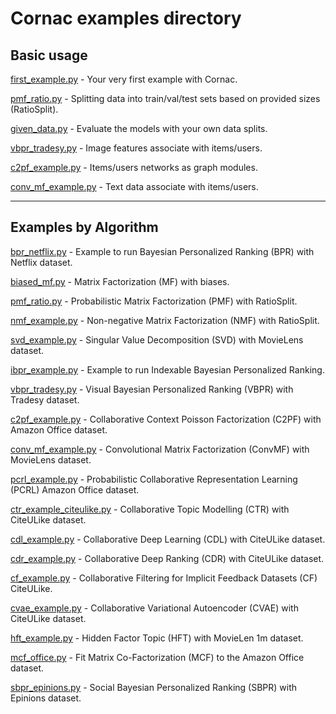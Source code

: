 # Cornac examples directory

## Basic usage

[first_example.py](first_example.py) - Your very first example with Cornac.

[pmf_ratio.py](pmf_ratio.py) - Splitting data into train/val/test sets based on provided sizes (RatioSplit).

[given_data.py](given_data.py) - Evaluate the models with your own data splits.

[vbpr_tradesy.py](vbpr_tradesy.py) - Image features associate with items/users.

[c2pf_example.py](c2pf_example.py) - Items/users networks as graph modules.

[conv_mf_example.py](conv_mf_example.py) - Text data associate with items/users.

----

## Examples by Algorithm

[bpr_netflix.py](bpr_netflix.py) - Example to run Bayesian Personalized Ranking (BPR) with Netflix dataset.

[biased_mf.py](biased_mf.py) - Matrix Factorization (MF) with biases.

[pmf_ratio.py](pmf_ratio.py) - Probabilistic Matrix Factorization (PMF) with RatioSplit.

[nmf_example.py](nmf_example.py) - Non-negative Matrix Factorization (NMF) with RatioSplit.

[svd_example.py](svd_example.py) - Singular Value Decomposition (SVD) with MovieLens dataset.

[ibpr_example.py](ibpr_example.py) - Example to run Indexable Bayesian Personalized Ranking.

[vbpr_tradesy.py](vbpr_tradesy.py) - Visual Bayesian Personalized Ranking (VBPR) with Tradesy dataset.

[c2pf_example.py](c2pf_example.py) - Collaborative Context Poisson Factorization (C2PF) with Amazon Office dataset.

[conv_mf_example.py](conv_mf_example.py) - Convolutional Matrix Factorization (ConvMF) with MovieLens dataset.

[pcrl_example.py](pcrl_example.py) - Probabilistic Collaborative Representation Learning (PCRL) Amazon Office dataset.

[ctr_example_citeulike.py](ctr_example_citeulike.py) - Collaborative Topic Modelling (CTR) with CiteULike dataset.

[cdl_example.py](cdl_example.py) - Collaborative Deep Learning (CDL) with CiteULike dataset.

[cdr_example.py](cdr_example.py) - Collaborative Deep Ranking (CDR) with CiteULike dataset.

[cf_example.py](cf_example.py) - Collaborative Filtering for Implicit Feedback Datasets (CF) CiteULike.

[cvae_example.py](cvae_example.py) - Collaborative Variational Autoencoder (CVAE) with CiteULike dataset.

[hft_example.py](hft_example.py) - Hidden Factor Topic (HFT) with MovieLen 1m dataset.

[mcf_office.py](mcf_office.py) - Fit Matrix Co-Factorization (MCF) to the Amazon Office dataset.

[sbpr_epinions.py](sbpr_epinions.py) - Social Bayesian Personalized Ranking (SBPR) with Epinions dataset.
